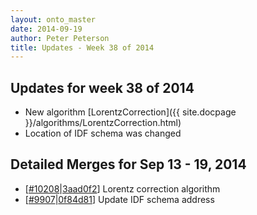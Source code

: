 ```yaml
---
layout: onto_master
date: 2014-09-19
author: Peter Peterson
title: Updates - Week 38 of 2014
---
```

Updates for week 38 of 2014
---------------------------
* New algorithm [LorentzCorrection]({{ site.docpage }}/algorithms/LorentzCorrection.html)
* Location of IDF schema was changed

Detailed Merges for Sep 13 - 19, 2014
-------------------------------------
* \[[#10208](http://trac.mantidproject.org/mantid/ticket/10208)\|[3aad0f2](https://github.com/mantidproject/mantid/commit/3aad0f2e124a0d6b76c4aaa8d77bd00bd3dfbdae)\] Lorentz correction algorithm
* \[[#9907](http://trac.mantidproject.org/mantid/ticket/9907)\|[0f84d81](https://github.com/mantidproject/mantid/commit/0f84d816bb20154adc6045decbe0d2ab8d43c4f7)\] Update IDF schema address
